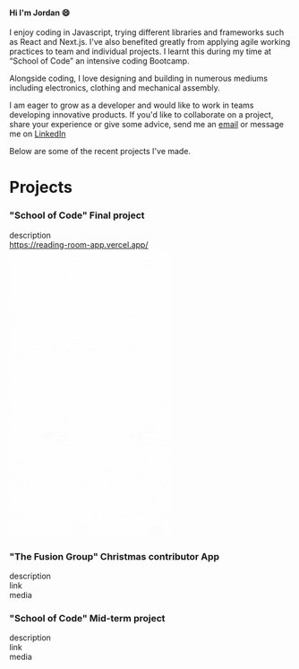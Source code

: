 #### Hi I'm Jordan 😄
I enjoy coding in Javascript, trying different libraries and frameworks such as React and Next.js. I've also benefited greatly from applying agile working practices to team and individual projects. I learnt this during my time at “School of Code” an intensive coding Bootcamp.

Alongside coding, I love designing and building in numerous mediums including electronics, clothing and mechanical assembly.

I am eager to grow as a developer and would like to work in teams developing innovative products. If you'd like to collaborate on a project, share your experience or give some advice, send me an [email](Jordanwalters681+tech@googlemail.com) or message me on [LinkedIn](https://www.linkedin.com/in/jordan-w-66aa96151/) 

Below are some of the recent projects I've made.

# Projects
### "School of Code" Final project <br>
description <br>
https://reading-room-app.vercel.app/ <br>
![Final project UI progression](https://github.com/Jordan-Walters-23/Jordan-Walters-23/blob/main/UI%20progression.gif) <br>

### "The Fusion Group" Christmas contributor App
description <br>
link <br>
media <br>

### "School of Code" Mid-term project
description <br>
link <br>
media <br>

<!--
**Jordan-Walters-23/Jordan-Walters-23** is a ✨ _special_ ✨ repository because its `README.md` (this file) appears on your GitHub profile.

Here are some ideas to get you started:

- 🔭 I’m currently working on ...
- 🌱 I’m currently learning ...
- 👯 I’m looking to collaborate on ...
- 🤔 I’m looking for help with ...
- 💬 Ask me about ...
- 📫 How to reach me: ...
- 😄 Pronouns: ...
- ⚡ Fun fact: ...
-->
